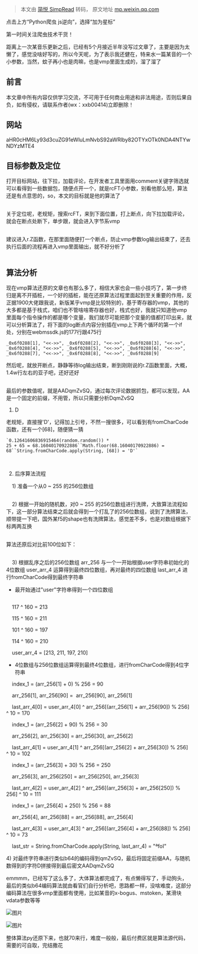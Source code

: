 > 本文由 [简悦 SimpRead](http://ksria.com/simpread/) 转码， 原文地址 [mp.weixin.qq.com](https://mp.weixin.qq.com/s/gjDIf30ffH9ixD2OjaS5_g)

点击上方“Python爬虫 js逆向”，选择“加为星标”  

第一时间关注爬虫技术干货！

  

距离上一次某音乐更新之后，已经有5个月接近半年没写过文章了，主要是因为太懒了，感觉没啥好写的，所以今天呢，为了表示我还健在，特来水一篇某音的一个小参数，当然，蚊子再小也是肉嘛，也是vmp里面生成的，溜了溜了

前言
--

本文章中所有内容仅供学习交流，不可用于任何商业用途和非法用途，否则后果自负，如有侵权，请联系作者(wx：xxb00414)立即删除！

网站
--

aHR0cHM6Ly93d3cuZG91eWluLmNvbS92aWRlby82OTYxOTk0NDA4NTYwNDYzMTE4

目标参数及定位
-------

打开目标网站，往下拉，加载评论，在开发者工具里面用comment关键字筛选就可以看得到一些数据包，随便点开一个，就是rcFT小参数，别看他那么短，算法还是有点意思的，so，本文的目标就是他的算法了

  

![图片](data:image/gif;base64,iVBORw0KGgoAAAANSUhEUgAAAAEAAAABCAYAAAAfFcSJAAAADUlEQVQImWNgYGBgAAAABQABh6FO1AAAAABJRU5ErkJggg==)

  

关于定位呢，老规矩，搜索rcFT，来到下面位置，打上断点，向下拉加载评论，就会在断点处断下，单步跟，就会进入字节系vmp

  

![图片](data:image/gif;base64,iVBORw0KGgoAAAANSUhEUgAAAAEAAAABCAYAAAAfFcSJAAAADUlEQVQImWNgYGBgAAAABQABh6FO1AAAAABJRU5ErkJggg==)

  

建议进入r.Z函数，在那里面随便打一个断点，防止vmp参数log输出结束了，还去执行后面的流程再进入vmp里面输出，就不好分析了  

  

![图片](data:image/gif;base64,iVBORw0KGgoAAAANSUhEUgAAAAEAAAABCAYAAAAfFcSJAAAADUlEQVQImWNgYGBgAAAABQABh6FO1AAAAABJRU5ErkJggg==)

算法分析
----

现在vmp算法还原的文章也有那么多了，相信大家也会一些小技巧了，第一步终归是离不开插桩，一个好的插桩，能在还原算法过程里面起到至关重要的作用，反正据1900大佬跟我说，新版某乎vmp是比较特别的，基于寄存器的vmp，其他的大多都是基于栈式，咱们也不管啥啥寄存器也好，栈式也好，我就只知道他vmp里面每个指令操作的都是哪个变量，我们就尽可能把那个变量的值都打印出来，就可以分析算法了，将下面的log断点内容分别插在vmp上下两个循环的第一个if处，分别在webmssdk.js的177行跟475行

```
_0x6f0288[1], "<<->>", _0x6f0288[2], "<<->>", _0x6f0288[3], "<<->>", _0x6f0288[4], "<<->>", _0x6f0288[5], "<<->>", _0x6f0288[6], "<<->>", _0x6f0288[7], "<<->>", _0x6f0288[8], "<<->>", _0x6f0288[9]
```

  

然后呢，就放开断点，静静等待log输出结束，断到刚刚说的r.Z函数里面，大概，1.4w行左右的亚子吧，还好还好

  

![图片](data:image/gif;base64,iVBORw0KGgoAAAANSUhEUgAAAAEAAAABCAYAAAAfFcSJAAAADUlEQVQImWNgYGBgAAAABQABh6FO1AAAAABJRU5ErkJggg==)

  

最后的参数值呢，就是AADqmZvSQ，通过每次评论数据抓包，都可以发现，AA是一个固定的前缀，不用管，所以只需要分析DqmZvSQ

  

1. D

老规矩，直接搜'D'，记得加上引号，不然一搜很多，可以看到有fromCharCode函数，还有一个[68]，随便猜一猜

```
`0.12641606836915464(random.random()) * 25 + 65 = 68.16040170922886``Math.floor(68.16040170922886) = 68``String.fromCharCode.apply(String, [68]) = 'D'`
```

![图片](data:image/gif;base64,iVBORw0KGgoAAAANSUhEUgAAAAEAAAABCAYAAAAfFcSJAAAADUlEQVQImWNgYGBgAAAABQABh6FO1AAAAABJRU5ErkJggg==)

  

![图片](data:image/gif;base64,iVBORw0KGgoAAAANSUhEUgAAAAEAAAABCAYAAAAfFcSJAAAADUlEQVQImWNgYGBgAAAABQABh6FO1AAAAABJRU5ErkJggg==)

2. 后序算法流程

    1) 准备一个从0 ~ 255 的256位数组  

![图片](data:image/gif;base64,iVBORw0KGgoAAAANSUhEUgAAAAEAAAABCAYAAAAfFcSJAAAADUlEQVQImWNgYGBgAAAABQABh6FO1AAAAABJRU5ErkJggg==)

  

    2) 根据一开始的随机数，对0 ~ 255 的256位数组进行洗牌，大致算法流程如下，这一部分算法结束之后就会得到一个打乱了的256位数组，说到了洗牌算法，顺带提一下吧，国外某f5的shape也有洗牌算法，感觉差不多，也是对数组根据下标两两互换  

![图片](data:image/gif;base64,iVBORw0KGgoAAAANSUhEUgAAAAEAAAABCAYAAAAfFcSJAAAADUlEQVQImWNgYGBgAAAABQABh6FO1AAAAABJRU5ErkJggg==)

  

算法还原后对比前100位如下：  

![图片](data:image/gif;base64,iVBORw0KGgoAAAANSUhEUgAAAAEAAAABCAYAAAAfFcSJAAAADUlEQVQImWNgYGBgAAAABQABh6FO1AAAAABJRU5ErkJggg==)

  

    3) 根据乱序之后的256位数组 arr_256 与一个一开始根据user字符串初始化的4位数组 user_arr_4 运算得到最终四位数组，再对最终的四位数组 last_arr_4 进行fromCharCode得到最终字符串  

*   最开始通过"user"字符串得到一个四位数组
    

![图片](data:image/gif;base64,iVBORw0KGgoAAAANSUhEUgAAAAEAAAABCAYAAAAfFcSJAAAADUlEQVQImWNgYGBgAAAABQABh6FO1AAAAABJRU5ErkJggg==)

    117 ^ 160 = 213

    115 ^ 160 = 211

    101 ^ 160 = 197

    114 ^ 160 = 210

    user_arr_4 = [213, 211, 197, 210]

*   4位数组与256位数组运算得到最终4位数组，进行fromCharCode得到4位字符串  
    

    index_1 = (arr_256[1] + 0) % 256 = 90

    arr_256[1], arr_256[90] =  arr_256[90], arr_256[1]  

    last_arr_4[0] = user_arr_4[0] ^ arr_256[(arr_256[1] + arr_256[90]) % 256] ^ 10 = 170

  

    index_1 = (arr_256[2] + 90) % 256 = 30  

    arr_256[2], arr_256[30] = arr_256[30], arr_256[2]  

    last_arr_4[1] = user_arr_4[1] ^ arr_256[(arr_256[2] + arr_256[30]) % 256] ^ 10 = 102

  

    index_1 = (arr_256[3] + 30) % 256 = 250  

    arr_256[3], arr_256[250] = arr_256[250], arr_256[3]  

    last_arr_4[2] = user_arr_4[2] ^ arr_256[(arr_256[3] + arr_256[250]) % 256] ^ 10 = 111

  

    index_1 = (arr_256[4] + 250) % 256 = 88  

    arr_256[4], arr_256[88] = arr_256[88], arr_256[4]  

    last_arr_4[3] = user_arr_4[3] ^ arr_256[(arr_256[4] + arr_256[88]) % 256] ^ 10 = 73

  

    last_str = String.fromCharCode.apply(String, last_arr_4) = "ªfoI"  

4) 对最终字符串进行类似b64的编码得到qmZvSQ，最后将固定前缀AA，与随机数得到的字符D拼接得到最后密文AADqmZvSQ

emmmm，已经写了这么多了，大体算法都完成了，有点懒得写了，手动狗头，最后的类似b64编码算法就由看官们自行分析吧，思路都一样，没啥难度，这部分编码算法在很多vmp里面都有使用，比如某音的x-bogus、mstoken，某滑块vdata参数等等

  

![图片](https://mmbiz.qpic.cn/mmbiz_png/EiaqCy3pb5k0cB3c3VrbcRibhE49YS87LqObBkAr4lLApcuOicX0szotUAgrITPERIAicicqw0H3Go00pYicN6wVCibnQ/640?wx_fmt=png&wxfrom=5&wx_lazy=1&wx_co=1)

![图片](https://mmbiz.qpic.cn/mmbiz_png/EiaqCy3pb5k0cB3c3VrbcRibhE49YS87Lq5X7w7S8CZDo4SKrs8vSnhc8ic0trUpicSl0DhzpGdTg4VjbCO1qSw5UA/640?wx_fmt=png&wxfrom=5&wx_lazy=1&wx_co=1)

  

整体算法py还原下来，也就70来行，难度一般般，最后付费区就是算法源代码，需要的可自取，完结撒花![图片](data:image/gif;base64,iVBORw0KGgoAAAANSUhEUgAAAAEAAAABCAYAAAAfFcSJAAAADUlEQVQImWNgYGBgAAAABQABh6FO1AAAAABJRU5ErkJggg==)